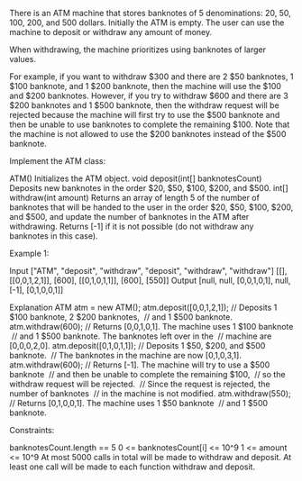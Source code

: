 
There is an ATM machine that stores banknotes of 5 denominations: 20, 50,
100, 200, and 500 dollars. Initially the ATM is empty. The user can use the
machine to deposit or withdraw any amount of money.

When withdrawing, the machine prioritizes using banknotes of larger
values.


For example, if you want to withdraw $300 and there are 2 $50 banknotes, 1
$100 banknote, and 1 $200 banknote, then the machine will use the $100 and
$200 banknotes.
However, if you try to withdraw $600 and there are 3 $200 banknotes and 1
$500 banknote, then the withdraw request will be rejected because the machine
will first try to use the $500 banknote and then be unable to use banknotes
to complete the remaining $100. Note that the machine is not allowed to use
the $200 banknotes instead of the $500 banknote.


Implement the ATM class:


ATM() Initializes the ATM object.
void deposit(int[] banknotesCount) Deposits new banknotes in the order $20,
$50, $100, $200, and $500.
int[] withdraw(int amount) Returns an array of length 5 of the number of
banknotes that will be handed to the user in the order $20, $50, $100, $200,
and $500, and update the number of banknotes in the ATM after withdrawing.
Returns [-1] if it is not possible (do not withdraw any banknotes in this
case).



Example 1:


Input
["ATM", "deposit", "withdraw", "deposit", "withdraw", "withdraw"]
[[], [[0,0,1,2,1]], [600], [[0,1,0,1,1]], [600], [550]]
Output
[null, null, [0,0,1,0,1], null, [-1], [0,1,0,0,1]]

Explanation
ATM atm = new ATM();
atm.deposit([0,0,1,2,1]); // Deposits 1 $100 banknote, 2 $200 banknotes,
⁠                         // and 1 $500 banknote.
atm.withdraw(600);        // Returns [0,0,1,0,1]. The machine uses 1 $100
banknote
⁠                         // and 1 $500 banknote. The banknotes left over in
the
⁠                         // machine are [0,0,0,2,0].
atm.deposit([0,1,0,1,1]); // Deposits 1 $50, $200, and $500 banknote.
⁠                         // The banknotes in the machine are now
[0,1,0,3,1].
atm.withdraw(600);        // Returns [-1]. The machine will try to use a $500
banknote
⁠                         // and then be unable to complete the remaining
$100,
⁠                         // so the withdraw request will be rejected.
⁠                         // Since the request is rejected, the number of
banknotes
⁠                         // in the machine is not modified.
atm.withdraw(550);        // Returns [0,1,0,0,1]. The machine uses 1 $50
banknote
⁠                         // and 1 $500 banknote.


Constraints:


banknotesCount.length == 5
0 <= banknotesCount[i] <= 10^9
1 <= amount <= 10^9
At most 5000 calls in total will be made to withdraw and deposit.
At least one call will be made to each function withdraw and deposit.




